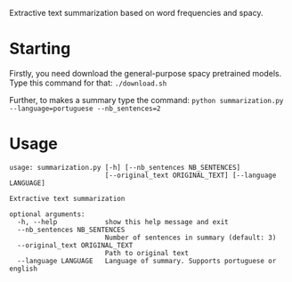 Extractive text summarization based on word frequencies and spacy.

# Starting

Firstly, you need download the general-purpose spacy pretrained models. Type this command for that: ```./download.sh```

Further, to makes a summary type the command: ```python summarization.py --language=portuguese --nb_sentences=2```

# Usage

```
usage: summarization.py [-h] [--nb_sentences NB_SENTENCES]
                        [--original_text ORIGINAL_TEXT] [--language LANGUAGE]

Extractive text summarization

optional arguments:
  -h, --help            show this help message and exit
  --nb_sentences NB_SENTENCES
                        Number of sentences in summary (default: 3)
  --original_text ORIGINAL_TEXT
                        Path to original text
  --language LANGUAGE   Language of summary. Supports portuguese or english
```